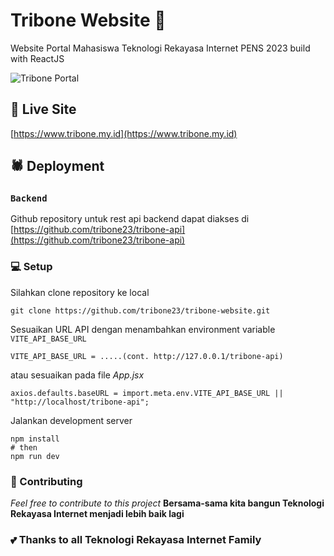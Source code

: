 # Tribone Website 🚀

Website Portal Mahasiswa Teknologi Rekayasa Internet PENS 2023 build with ReactJS

![Tribone Portal](https://i.ibb.co/yh1YCMt/image.png)

## 🐧 Live Site
[https://www.tribone.my.id](https://www.tribone.my.id)

## 🕷️ Deployment
### `Backend`
Github repository untuk rest api backend dapat diakses di [https://github.com/tribone23/tribone-api](https://github.com/tribone23/tribone-api)

### 💻 Setup

Silahkan clone repository ke local 
```
git clone https://github.com/tribone23/tribone-website.git
```

Sesuaikan URL API dengan menambahkan environment variable `VITE_API_BASE_URL`
```
VITE_API_BASE_URL = .....(cont. http://127.0.0.1/tribone-api)
```

atau sesuaikan pada file *App.jsx*
```
axios.defaults.baseURL = import.meta.env.VITE_API_BASE_URL || "http://localhost/tribone-api";
```

Jalankan development server
```
npm install
# then
npm run dev
```

### 👋 Contributing

 *Feel free to contribute to this project*
 __Bersama-sama kita bangun Teknologi Rekayasa Internet menjadi lebih baik lagi__
 
### 💕 Thanks to all Teknologi Rekayasa Internet Family
